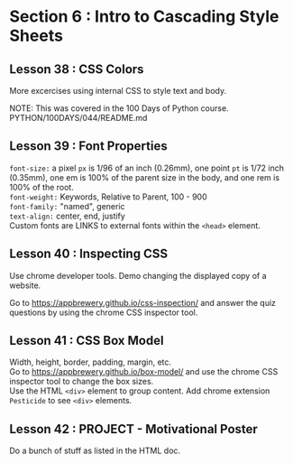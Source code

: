 # Section 6 : Intro to Cascading Style Sheets
## Lesson 38 : CSS Colors

More excercises using internal CSS to style text and body.

NOTE: This was covered in the 100 Days of Python course. PYTHON/100DAYS/044/README.md

## Lesson 39 : Font Properties

```font-size:``` a pixel ```px``` is 1/96 of an inch (0.26mm), one point ```pt``` is 1/72 inch (0.35mm), one em is 100% of the parent size in the body, and one rem is 100% of the root.  
```font-weight:``` Keywords, Relative to Parent, 100 - 900  
```font-family:``` "named", generic  
```text-align:``` center, end, justify  
Custom fonts are LINKS to external fonts within the ```<head>``` element.  

## Lesson 40 : Inspecting CSS

Use chrome developer tools. Demo changing the displayed copy of a website.  

Go to https://appbrewery.github.io/css-inspection/ and answer the quiz questions by using the chrome CSS inspector tool.  

## Lesson 41 : CSS Box Model

Width, height, border, padding, margin, etc.  
Go to https://appbrewery.github.io/box-model/ and use the chrome CSS inspector tool to change the box sizes.  
Use the HTML ```<div>``` element to group content. Add chrome extension ```Pesticide``` to see ```<div>``` elements.  

## Lesson 42 : PROJECT - Motivational Poster

Do a bunch of stuff as listed in the HTML doc.